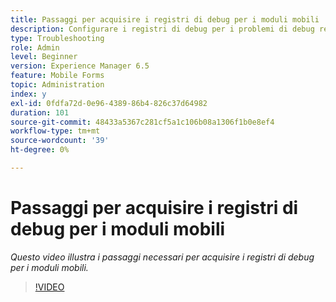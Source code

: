```yaml
---
title: Passaggi per acquisire i registri di debug per i moduli mobili
description: Configurare i registri di debug per i problemi di debug relativi ai moduli mobili
type: Troubleshooting
role: Admin
level: Beginner
version: Experience Manager 6.5
feature: Mobile Forms
topic: Administration
index: y
exl-id: 0fdfa72d-0e96-4389-86b4-826c37d64982
duration: 101
source-git-commit: 48433a5367c281cf5a1c106b08a1306f1b0e8ef4
workflow-type: tm+mt
source-wordcount: '39'
ht-degree: 0%

---
```


# Passaggi per acquisire i registri di debug per i moduli mobili

*Questo video illustra i passaggi necessari per acquisire i registri di debug per i moduli mobili.*

>[!VIDEO](https://video.tv.adobe.com/v/3438595?quality=12&learn=on&captions=ita)

